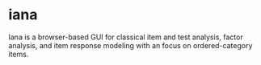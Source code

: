 iana
====

Iana is a browser-based GUI for classical item and test analysis, factor analysis, and item response modeling with an focus on ordered-category items.
